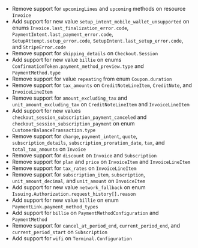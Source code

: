 * Remove support for `upcomingLines` and `upcoming` methods on resource `Invoice`
* Add support for new value `setup_intent_mobile_wallet_unsupported` on enums `Invoice.last_finalization_error.code`, `PaymentIntent.last_payment_error.code`, `SetupAttempt.setup_error.code`, `SetupIntent.last_setup_error.code`, and `StripeError.code`
* Remove support for `shipping_details` on `Checkout.Session`
* Add support for new value `billie` on enums `ConfirmationToken.payment_method_preview.type` and `PaymentMethod.type`
* Remove support for value `repeating` from enum `Coupon.duration`
* Remove support for `tax_amounts` on `CreditNoteLineItem`, `CreditNote`, and `InvoiceLineItem`
* Remove support for `amount_excluding_tax` and `unit_amount_excluding_tax` on `CreditNoteLineItem` and `InvoiceLineItem`
* Add support for new values `checkout_session_subscription_payment_canceled` and `checkout_session_subscription_payment` on enum `CustomerBalanceTransaction.type`
* Remove support for `charge`, `payment_intent`, `quote`, `subscription_details`, `subscription_proration_date`, `tax`, and `total_tax_amounts` on `Invoice`
* Remove support for `discount` on `Invoice` and `Subscription`
* Remove support for `plan` and `price` on `InvoiceItem` and `InvoiceLineItem`
* Remove support for `tax_rates` on `InvoiceLineItem`
* Remove support for `subscription_item`, `subscription`, `unit_amount_decimal`, and `unit_amount` on `InvoiceItem`
* Add support for new value `network_fallback` on enum `Issuing.Authorization.request_history[].reason`
* Add support for new value `billie` on enum `PaymentLink.payment_method_types`
* Add support for `billie` on `PaymentMethodConfiguration` and `PaymentMethod`
* Remove support for `cancel_at_period_end`, `current_period_end`, and `current_period_start` on `Subscription`
* Add support for `wifi` on `Terminal.Configuration`